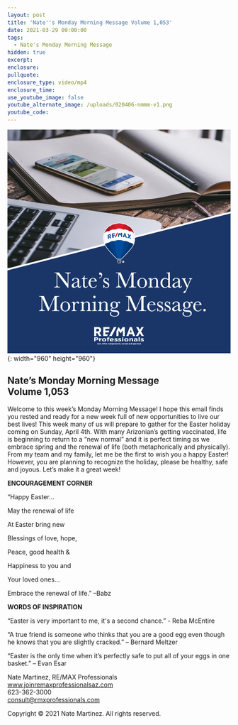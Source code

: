 ```yaml
---
layout: post
title: 'Nate''s Monday Morning Message Volume 1,053'
date: 2021-03-29 00:00:00
tags:
  - Nate's Monday Morning Message
hidden: true
excerpt:
enclosure:
pullquote:
enclosure_type: video/mp4
enclosure_time:
use_youtube_image: false
youtube_alternate_image: /uploads/020406-nmmm-v1.png
youtube_code:
---
```

![](/uploads/020406-nmmm-v1-1.png){: width="960" height="960"}

## **Nate’s Monday Morning Message<br>Volume 1,053**

Welcome to this week’s Monday Morning Message\! I hope this email finds you rested and ready for a new week full of new opportunities to live our best lives\! This week many of us will prepare to gather for the Easter holiday coming on Sunday, April 4th. With many Arizonian’s getting vaccinated, life is beginning to return to a “new normal” and it is perfect timing as we embrace spring and the renewal of life (both metaphorically and physically). From my team and my family, let me be the first to wish you a happy Easter\! However, you are planning to recognize the holiday, please be healthy, safe and joyous. Let’s make it a great week\!

**ENCOURAGEMENT CORNER**

“Happy Easter…

May the renewal of life

At Easter bring new

Blessings of love, hope,

Peace, good health &

Happiness to you and

Your loved ones…

Embrace the renewal of life.” –Babz

**WORDS OF INSPIRATION**

“Easter is very important to me, it's a second chance.” - Reba McEntire

“A true friend is someone who thinks that you are a good egg even though he knows that you are slightly cracked.” – Bernard Meltzer

“Easter is the only time when it’s perfectly safe to put all of your eggs in one basket.” – Evan Esar

Nate Martinez, RE/MAX Professionals<br>www.joinremaxprofessionalsaz.com<br>623-362-3000<br>consult@rmxprofessionals.com

Copyright &copy; 2021 Nate Martinez. All rights reserved.
